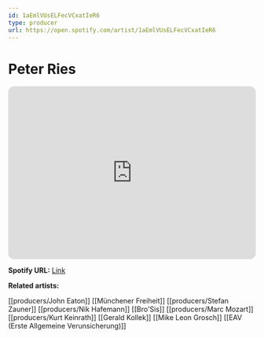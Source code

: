 ```yaml
---
id: 1aEmlVUsELFecVCxatIeR6
type: producer
url: https://open.spotify.com/artist/1aEmlVUsELFecVCxatIeR6
---
```

# Peter Ries

<iframe style="border-radius:12px" src="https://open.spotify.com/embed/artist/1aEmlVUsELFecVCxatIeR6" width="100%" height="352" frameBorder="0" allowfullscreen="" allow="autoplay; clipboard-write; encrypted-media; fullscreen; picture-in-picture" loading="lazy"></iframe>

**Spotify URL:** [Link](https://open.spotify.com/artist/1aEmlVUsELFecVCxatIeR6)

**Related artists:**

[[producers/John Eaton]]
[[Münchener Freiheit]]
[[producers/Stefan Zauner]]
[[producers/Nik Hafemann]]
[[Bro'Sis]]
[[producers/Marc Mozart]]
[[producers/Kurt Keinrath]]
[[Gerald Kollek]]
[[Mike Leon Grosch]]
[[EAV (Erste Allgemeine Verunsicherung)]]
